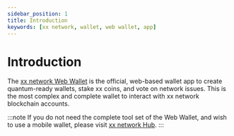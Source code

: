 ```yaml
---
sidebar_position: 1
title: Introduction
keywords: [xx network, wallet, web wallet, app]
---
```


# Introduction

The [xx network Web Wallet](https://wallet.xx.network) is the official, web-based wallet app to create quantum-ready wallets, stake xx coins, and vote on network issues. This is the most complex and complete wallet to interact with xx network blockchain accounts.

:::note
If you do not need the complete tool set of the Web Wallet, and wish to use a mobile wallet, please visit [xx network Hub](https://hub.xx.network/wallets).
:::